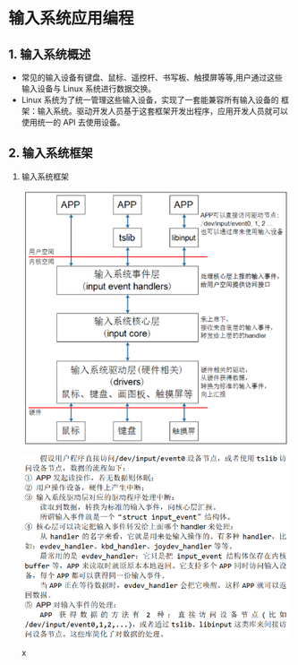 # 输入系统应用编程

## 1. 输入系统概述

- 常见的输入设备有键盘、鼠标、遥控杆、书写板、触摸屏等等,用户通过这些 输入设备与 Linux 系统进行数据交换。
- Linux 系统为了统一管理这些输入设备，实现了一套能兼容所有输入设备的 框架：输入系统。驱动开发人员基于这套框架开发出程序，应用开发人员就可以 使用统一的 API 去使用设备。

## 2. 输入系统框架

1. 输入系统框架

   ![输入系统框架](..\image\输入系统框架.png)

   ![输入系统流程简述](..\image\输入系统流程简述.png)

   x